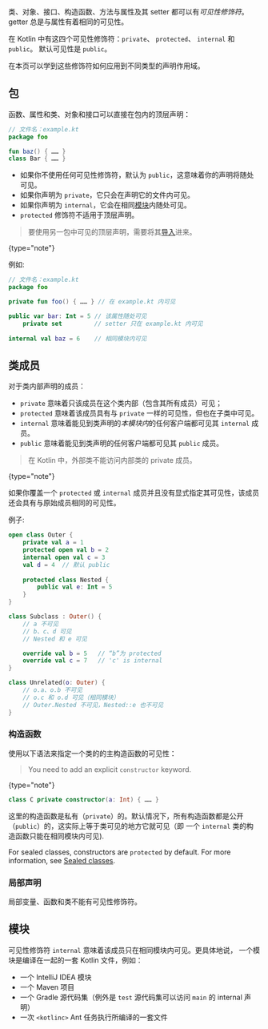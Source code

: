 [//]: # (title: 可见性修饰符)

类、对象、接口、构造函数、方法与属性及其 setter 都可以有*可见性修饰符*。
getter 总是与属性有着相同的可见性。

在 Kotlin 中有这四个可见性修饰符：`private`、 `protected`、 `internal` 和 `public`。
默认可见性是 `public`。

在本页可以学到这些修饰符如何应用到不同类型的声明作用域。

## 包

函数、属性和类、对象和接口可以直接在包内的顶层声明：

```kotlin
// 文件名：example.kt
package foo

fun baz() { …… }
class Bar { …… }
```

* 如果你不使用任何可见性修饰符，默认为 `public`，这意味着你的声明<!--
  -->将随处可见。
* 如果你声明为 `private`，它只会在声明它的文件内可见。
* 如果你声明为 `internal`，它会在相同[模块](#模块)内随处可见。
* `protected` 修饰符不适用于顶层声明。

>要使用另一包中可见的顶层声明，需要将其[导入](packages.md#导入)进来。
>
{type="note"}

例如:

```kotlin
// 文件名：example.kt
package foo

private fun foo() { …… } // 在 example.kt 内可见

public var bar: Int = 5 // 该属性随处可见
    private set         // setter 只在 example.kt 内可见
    
internal val baz = 6    // 相同模块内可见
```

## 类成员

对于类内部声明的成员：

* `private` 意味着只该成员在这个类内部（包含其所有成员）可见；
* `protected` 意味着该成员具有与 `private` 一样的可见性，但也在子类中可见。
* `internal` 意味着能见到类声明的*本模块内*的任何客户端都可见其 `internal` 成员。
* `public` 意味着能见到类声明的任何客户端都可见其 `public` 成员。

> 在 Kotlin 中，外部类不能访问内部类的 private 成员。
>
{type="note"}

如果你覆盖一个 `protected` 或 `internal` 成员并且没有显式指定其可见性，该成员<!--
-->还会具有与原始成员相同的可见性。

例子:

```kotlin
open class Outer {
    private val a = 1
    protected open val b = 2
    internal open val c = 3
    val d = 4  // 默认 public
    
    protected class Nested {
        public val e: Int = 5
    }
}

class Subclass : Outer() {
    // a 不可见
    // b、c、d 可见
    // Nested 和 e 可见

    override val b = 5   // “b”为 protected
    override val c = 7   // 'c' is internal
}

class Unrelated(o: Outer) {
    // o.a、o.b 不可见
    // o.c 和 o.d 可见（相同模块）
    // Outer.Nested 不可见，Nested::e 也不可见
}
```

### 构造函数

使用以下语法来指定一个类的的主构造函数的可见性：

> You need to add an explicit `constructor` keyword.
>
{type="note"}

```kotlin
class C private constructor(a: Int) { …… }
```

这里的构造函数是私有（`private`）的。默认情况下，所有构造函数都是公开（`public`）的，这实际上<!--
-->等于类可见的地方它就可见（即 一个 `internal` 类的构造函数只能<!--
-->在相同模块内可见).

For sealed classes, constructors are `protected` by default. For more information, see [Sealed classes](sealed-classes.md#constructors).

### 局部声明

局部变量、函数和类不能有可见性修饰符。

## 模块

可见性修饰符 `internal` 意味着该成员只在相同模块内可见。更具体地说，
一个模块是编译在一起的一套 Kotlin 文件，例如：

* 一个 IntelliJ IDEA 模块
* 一个 Maven 项目
* 一个 Gradle 源代码集（例外是 `test` 源代码集可以访问 `main` 的 internal 声明）
* 一次 `<kotlinc>` Ant 任务执行所编译的一套文件
